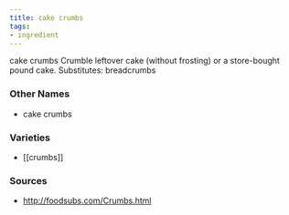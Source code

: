 ```yaml
---
title: cake crumbs
tags:
- ingredient
---
```

cake crumbs Crumble leftover cake (without frosting) or a store-bought pound cake. Substitutes: breadcrumbs

### Other Names

* cake crumbs

### Varieties

* [[crumbs]]

### Sources
* http://foodsubs.com/Crumbs.html
